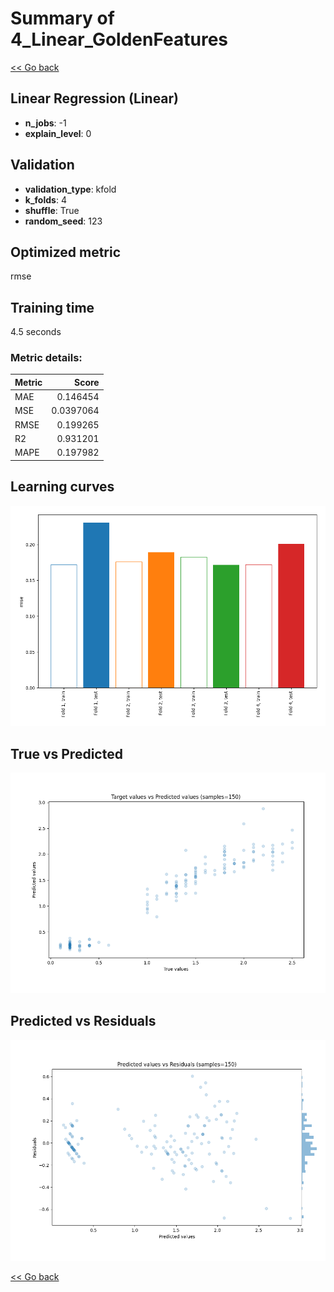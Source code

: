 # Summary of 4_Linear_GoldenFeatures

[<< Go back](../README.md)


## Linear Regression (Linear)
- **n_jobs**: -1
- **explain_level**: 0

## Validation
 - **validation_type**: kfold
 - **k_folds**: 4
 - **shuffle**: True
 - **random_seed**: 123

## Optimized metric
rmse

## Training time

4.5 seconds

### Metric details:
| Metric   |     Score |
|:---------|----------:|
| MAE      | 0.146454  |
| MSE      | 0.0397064 |
| RMSE     | 0.199265  |
| R2       | 0.931201  |
| MAPE     | 0.197982  |



## Learning curves
![Learning curves](learning_curves.png)
## True vs Predicted

![True vs Predicted](true_vs_predicted.png)


## Predicted vs Residuals

![Predicted vs Residuals](predicted_vs_residuals.png)



[<< Go back](../README.md)
